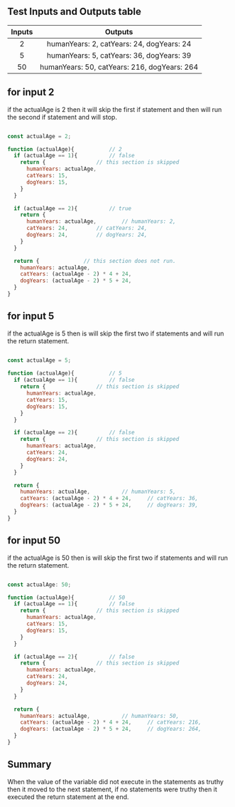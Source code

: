 ## Test Inputs and Outputs table

| Inputs | Outputs |
| :---: | :---: |
| 2  | humanYears: 2, catYears: 24, dogYears: 24 |
| 5 | humanYears: 5, catYears: 36, dogYears: 39 | 
| 50 | humanYears: 50, catYears: 216, dogYears: 264 |


## for input 2

if the actualAge is 2 then it will skip the first if statement and then will run the second if statement and will stop.

```js

const actualAge = 2;

function (actualAge){			// 2
  if (actualAge == 1){			// false
    return {				// this section is skipped
      humanYears: actualAge,
      catYears: 15,
      dogYears: 15,
    }
  }

  if (actualAge == 2){			// true
    return {
      humanYears: actualAge,		// humanYears: 2,
      catYears: 24,			// catYears: 24,
      dogYears: 24,			// dogYears: 24,		
    }
  }

  return {				// this section does not run.
    humanYears: actualAge,
    catYears: (actualAge - 2) * 4 + 24,
    dogYears: (actualAge - 2) * 5 + 24,
  }
}

```

## for input 5 

if the actualAge is 5 then is will skip the first two if statements and will run the return statement.

```js

const actualAge = 5;
 	
function (actualAge){			// 5
  if (actualAge == 1){			// false
    return {				// this section is skipped
      humanYears: actualAge,
      catYears: 15,
      dogYears: 15,
    }
  }

  if (actualAge == 2){			// false
    return {				// this section is skipped
      humanYears: actualAge,
      catYears: 24,
      dogYears: 24,
    }
  }

  return {
    humanYears: actualAge,			// humanYears: 5,
    catYears: (actualAge - 2) * 4 + 24,		// catYears: 36,
    dogYears: (actualAge - 2) * 5 + 24,		// dogYears: 39,	
  }
}

```

## for input 50 

if the actualAge is 50 then is will skip the first two if statements and will run the return statement.

```js

const actualAge: 50;

function (actualAge){			// 50
  if (actualAge == 1){			// false
    return {				// this section is skipped
      humanYears: actualAge,
      catYears: 15,
      dogYears: 15,
    }
  }

  if (actualAge == 2){			// false
    return {				// this section is skipped
      humanYears: actualAge,
      catYears: 24,
      dogYears: 24,
    }
  }

  return {
    humanYears: actualAge,			// humanYears: 50,
    catYears: (actualAge - 2) * 4 + 24,		// catYears: 216,
    dogYears: (actualAge - 2) * 5 + 24,		// dogYears: 264,		
  }
}

```

## Summary

When the value of the variable did not execute in the statements as truthy then it moved to the next statement, 
if no statements were truthy then it executed the return statement at the end.

 
 
